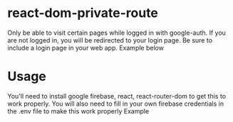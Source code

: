 # react-dom-private-route
Only be able to visit certain pages while logged in with google-auth.  If you are not logged in, you will be redirected to your login page. Be sure to include a login page in your web app. Example below
# Usage
You'll need to install google firebase, react, react-router-dom to get this to work properly.
You will also need to fill in your own firebase credentials in the .env file to make this work properly
Example
  <AuthProvider>
        <LanguageProvider>
          <Router>
          <Switch>
            <PrivateRoute path="/admin" component={Dashboard} />
            <PrivateRoute path="/update-profile" component={UpdateProfile} />
            <Route exact path="/" component={HomePage} />
            <Route path="/signup" component={SignUp} />
            <Route path="/login" component={LogIn} />
            <Route path="/forgot-password" component={ForgotPassword} />
          </Switch>
        </Router>
        </LanguageProvider>
      </AuthProvider>

